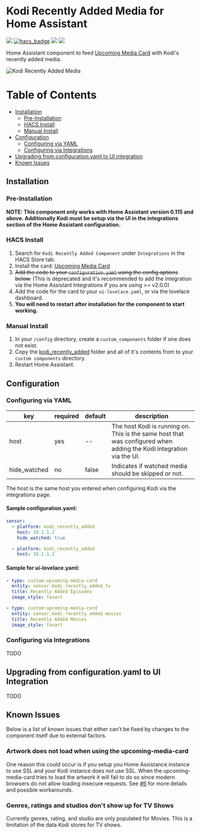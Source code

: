 # Kodi Recently Added Media for Home Assistant

[![](https://img.shields.io/github/release/boralyl/kodi-recently-added/all.svg?style=for-the-badge)](https://github.com/boralyl/kodi-recently-added/releases)
[![hacs_badge](https://img.shields.io/badge/HACS-Default-orange.svg?style=for-the-badge)](https://github.com/hacs/integration)
[![](https://img.shields.io/github/license/boralyl/kodi-recently-added?style=for-the-badge)](LICENSE)
[![](https://img.shields.io/github/workflow/status/boralyl/kodi-recently-added/Python%20package?style=for-the-badge)](https://github.com/boralyl/kodi-recently-added/actions)

Home Assistant component to feed [Upcoming Media Card](https://github.com/custom-cards/upcoming-media-card) with
Kodi's recently added media.

![Kodi Recently Added Media](https://raw.githubusercontent.com/boralyl/kodi-recently-added/master/assets/example.png)

# Table of Contents

- [Installation](#installation)
  - [Pre-Installation](#pre-installation)
  - [HACS Install](#hacs-install)
  - [Manual Install](#manual-install)
- [Configuration](#configuration)
  - [Configuring via YAML](#configuring-via-yaml)
  - [Configuring via Integrations](#configuring-via-integrations)
- [Upgrading from configuration.yaml to UI integration](#upgrading-from-configurationyaml-to-ui-integration)
- [Known Issues](#known-issues)

## Installation

### Pre-Installation

**NOTE: This component only works with Home Assistant version 0.115 and above. Additionally Kodi must be setup via the UI in the integrations section of the Home Assistant configuration.**

### HACS Install

1. Search for `Kodi Recently Added Component` under `Integrations` in the HACS Store tab.
2. Install the card: [Upcoming Media Card](https://github.com/custom-cards/upcoming-media-card)
3. ~~Add the code to your `configuration.yaml` using the config options below.~~ (This is deprecated and it's recommended to add the integration via the Home Assistant Integrations if you are using >= v2.0.0)
4. Add the code for the card to your `ui-lovelace.yaml`, or via the lovelace dashboard.
5. **You will need to restart after installation for the component to start working.**

### Manual Install

1. In your `/config` directory, create a `custom_components` folder if one does not exist.
2. Copy the [kodi_recently_added](https://github.com/boralyl/kodi-recently-added/tree/master/custom_components) folder and all of it's contents from to your `custom components` directory.
3. Restart Home Assistant.

## Configuration

### Configuring via YAML

| key          | required | default | description                                                                                                         |
| ------------ | -------- | ------- | ------------------------------------------------------------------------------------------------------------------- |
| host         | yes      | --      | The host Kodi is running on. This is the same host that was configured when adding the Kodi integration via the UI. |
| hide_watched | no       | false   | Indicates if watched media should be skipped or not.                                                                |

The host is the same host you entered when configuring Kodi via the integrations page.

#### Sample configuration.yaml:

```yaml
sensor:
  - platform: kodi_recently_added
    host: 10.1.1.2
    hide_watched: true

  - platform: kodi_recently_added
    host: 10.1.1.3
```

#### Sample for ui-lovelace.yaml:

```yaml
- type: custom:upcoming-media-card
  entity: sensor.kodi_recently_added_tv
  title: Recently Added Episodes
  image_style: fanart

- type: custom:upcoming-media-card
  entity: sensor.kodi_recently_added_movies
  title: Recently Added Movies
  image_style: fanart
```

### Configuring via Integrations

TODO

## Upgrading from configuration.yaml to UI Integration

TODO

## Known Issues

Below is a list of known issues that either can't be fixed by changes to the component
itself due to external factors.

### Artwork does not load when using the upcoming-media-card

One reason this could occur is if you setup you Home Assistance instance to use SSL and
your Kodi instance does not use SSL. When the upcoming-media-card tries to load the
artwork it will fail to do so since modern browsers do not allow loading insecure requests.
See [#6](https://github.com/boralyl/kodi-recently-added/issues/6) for more details and
possible workarounds.

### Genres, ratings and studios don't show up for TV Shows

Currently genres, rating, and studio are only populated for Movies. This is a limitation
of the data Kodi stores for TV shows.
